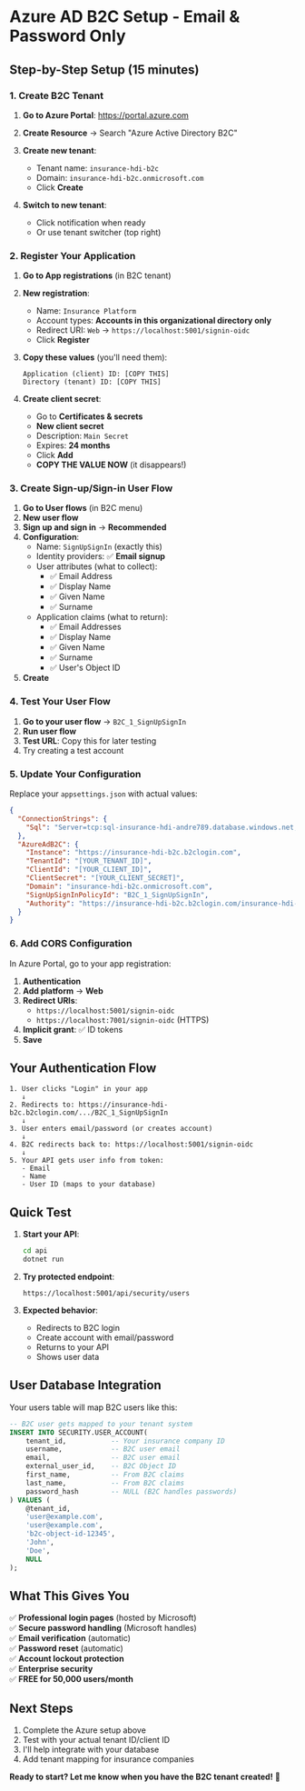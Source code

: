 # Azure AD B2C Setup - Email & Password Only

## Step-by-Step Setup (15 minutes)

### 1. Create B2C Tenant

1. **Go to Azure Portal**: https://portal.azure.com
2. **Create Resource** → Search "Azure Active Directory B2C"
3. **Create new tenant**:
   - Tenant name: `insurance-hdi-b2c`
   - Domain: `insurance-hdi-b2c.onmicrosoft.com`
   - Click **Create**

4. **Switch to new tenant**:
   - Click notification when ready
   - Or use tenant switcher (top right)

### 2. Register Your Application

1. **Go to App registrations** (in B2C tenant)
2. **New registration**:
   - Name: `Insurance Platform`
   - Account types: **Accounts in this organizational directory only**
   - Redirect URI: `Web` → `https://localhost:5001/signin-oidc`
   - Click **Register**

3. **Copy these values** (you'll need them):
   ```
   Application (client) ID: [COPY THIS]
   Directory (tenant) ID: [COPY THIS]
   ```

4. **Create client secret**:
   - Go to **Certificates & secrets**
   - **New client secret**
   - Description: `Main Secret`
   - Expires: **24 months**
   - Click **Add**
   - **COPY THE VALUE NOW** (it disappears!)

### 3. Create Sign-up/Sign-in User Flow

1. **Go to User flows** (in B2C menu)
2. **New user flow**
3. **Sign up and sign in** → **Recommended**
4. **Configuration**:
   - Name: `SignUpSignIn` (exactly this)
   - Identity providers: ✅ **Email signup**
   - User attributes (what to collect):
     - ✅ Email Address
     - ✅ Display Name  
     - ✅ Given Name
     - ✅ Surname
   - Application claims (what to return):
     - ✅ Email Addresses
     - ✅ Display Name
     - ✅ Given Name
     - ✅ Surname
     - ✅ User's Object ID
5. **Create**

### 4. Test Your User Flow

1. **Go to your user flow** → `B2C_1_SignUpSignIn`
2. **Run user flow**
3. **Test URL**: Copy this for later testing
4. Try creating a test account

### 5. Update Your Configuration

Replace your `appsettings.json` with actual values:

```json
{
  "ConnectionStrings": {
    "Sql": "Server=tcp:sql-insurance-hdi-andre789.database.windows.net,1433;Database=insurance_hdi;User ID=sqladmin;Password==neISb4G0:NYzzw!H0B!;Encrypt=True;TrustServerCertificate=False;Connection Timeout=30;"
  },
  "AzureAdB2C": {
    "Instance": "https://insurance-hdi-b2c.b2clogin.com",
    "TenantId": "[YOUR_TENANT_ID]",
    "ClientId": "[YOUR_CLIENT_ID]", 
    "ClientSecret": "[YOUR_CLIENT_SECRET]",
    "Domain": "insurance-hdi-b2c.onmicrosoft.com",
    "SignUpSignInPolicyId": "B2C_1_SignUpSignIn",
    "Authority": "https://insurance-hdi-b2c.b2clogin.com/insurance-hdi-b2c.onmicrosoft.com/B2C_1_SignUpSignIn/v2.0/"
  }
}
```

### 6. Add CORS Configuration

In Azure Portal, go to your app registration:
1. **Authentication**
2. **Add platform** → **Web**
3. **Redirect URIs**:
   - `https://localhost:5001/signin-oidc`
   - `https://localhost:7001/signin-oidc` (HTTPS)
4. **Implicit grant**: ✅ ID tokens
5. **Save**

## Your Authentication Flow

```
1. User clicks "Login" in your app
   ↓
2. Redirects to: https://insurance-hdi-b2c.b2clogin.com/.../B2C_1_SignUpSignIn
   ↓  
3. User enters email/password (or creates account)
   ↓
4. B2C redirects back to: https://localhost:5001/signin-oidc
   ↓
5. Your API gets user info from token:
   - Email
   - Name  
   - User ID (maps to your database)
```

## Quick Test

1. **Start your API**:
   ```bash
   cd api
   dotnet run
   ```

2. **Try protected endpoint**:
   ```
   https://localhost:5001/api/security/users
   ```

3. **Expected behavior**:
   - Redirects to B2C login
   - Create account with email/password
   - Returns to your API
   - Shows user data

## User Database Integration

Your users table will map B2C users like this:

```sql
-- B2C user gets mapped to your tenant system
INSERT INTO SECURITY.USER_ACCOUNT(
    tenant_id,           -- Your insurance company ID
    username,            -- B2C user email  
    email,               -- B2C user email
    external_user_id,    -- B2C Object ID
    first_name,          -- From B2C claims
    last_name,           -- From B2C claims
    password_hash        -- NULL (B2C handles passwords)
) VALUES (
    @tenant_id,
    'user@example.com',
    'user@example.com', 
    'b2c-object-id-12345',
    'John',
    'Doe',
    NULL
);
```

## What This Gives You

✅ **Professional login pages** (hosted by Microsoft)  
✅ **Secure password handling** (Microsoft handles)  
✅ **Email verification** (automatic)  
✅ **Password reset** (automatic)  
✅ **Account lockout protection**  
✅ **Enterprise security**  
✅ **FREE for 50,000 users/month**  

## Next Steps

1. Complete the Azure setup above
2. Test with your actual tenant ID/client ID  
3. I'll help integrate with your database
4. Add tenant mapping for insurance companies

**Ready to start? Let me know when you have the B2C tenant created!** 🚀